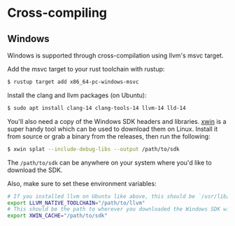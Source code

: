 # Cross-compiling

<!-- toc -->

## Windows

Windows is supported through cross-compilation using llvm's msvc target.

Add the msvc target to your rust toolchain with rustup:

```sh
$ rustup target add x86_64-pc-windows-msvc
```

Install the clang and llvm packages (on Ubuntu):

```sh
$ sudo apt install clang-14 clang-tools-14 llvm-14 lld-14
```

You'll also need a copy of the Windows SDK headers and libraries. [xwin](https://github.com/Jake-Shadle/xwin) is a super handy tool which can be used to download them on Linux. Install it from source or grab a binary from the releases, then run the following:

```sh
$ xwin splat --include-debug-libs --output /path/to/sdk
```

The `/path/to/sdk` can be anywhere on your system where you'd like to download the SDK.

Also, make sure to set these environment variables:

```sh
# If you installed llvm on Ubuntu like above, this should be `/usr/lib/llvm-14`
export LLVM_NATIVE_TOOLCHAIN="/path/to/llvm"
# This should be the path to wherever you downloaded the Windows SDK with xwin
export XWIN_CACHE="/path/to/sdk"
```

